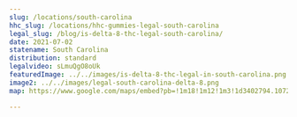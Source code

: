 ```yaml
---
slug: /locations/south-carolina
hhc_slug: /locations/hhc-gummies-legal-south-carolina
legal_slug: /blog/is-delta-8-thc-legal-south-carolina/
date: 2021-07-02
statename: South Carolina
distribution: standard
legalvideo: sLmuQgO8oUk
featuredImage: ../../images/is-delta-8-thc-legal-in-south-carolina.png
image2: ../../images/legal-south-carolina-delta-8.png
map: https://www.google.com/maps/embed?pb=!1m18!1m12!1m3!1d3402794.1072514975!2d-83.17034856509287!3d33.604237531108545!2m3!1f0!2f0!3f0!3m2!1i1024!2i768!4f13.1!3m3!1m2!1s0x88f8a5697931d1e3%3A0xb9ffa132f505179e!2sSouth%20Carolina%2C%20USA!5e0!3m2!1sen!2s!4v1624975077972!5m2!1sen!2s

---
```

